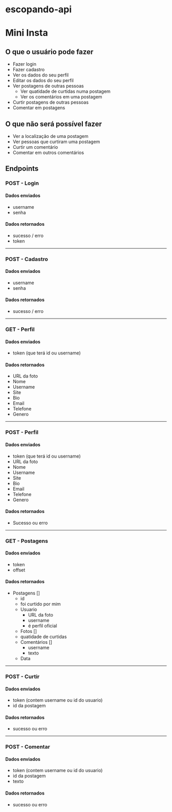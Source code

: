 # escopando-api
# Mini Insta

## O que o usuário pode fazer

- Fazer login
- Fazer cadastro
- Ver os dados do seu perfil
- Editar os dados do seu perfil
- Ver postagens de outras pessoas
    - Ver quatidade de curtidas numa postagem
    - Ver os comentários em uma postagem
- Curtir postagens de outras pessoas
- Comentar em postagens

## O que não será possível fazer

- Ver a localização de uma postagem
- Ver pessoas que curtiram uma postagem
- Curtir um comentário
- Comentar em outros comentários

## Endpoints

### POST - Login

#### Dados enviados
- username
- senha

#### Dados retornados
- sucesso / erro
- token

---

### POST - Cadastro

#### Dados enviados
- username
- senha

#### Dados retornados
- sucesso / erro

---

### GET - Perfil

#### Dados enviados
- token (que terá id ou username)

#### Dados retornados
- URL da foto
- Nome
- Username
- Site
- Bio
- Email
- Telefone
- Genero

---

### POST - Perfil

#### Dados enviados
- token (que terá id ou username)
- URL da foto
- Nome
- Username
- Site
- Bio
- Email
- Telefone
- Genero

#### Dados retornados
- Sucesso ou erro

---

### GET - Postagens

#### Dados enviados
- token
- offset

#### Dados retornados
- Postagens []
    - id
    - foi curtido por mim
    - Usuario
        - URL da foto
        - username
        - é perfil oficial
    - Fotos []
    - quatidade de curtidas
    - Comentários []
        - username
        - texto
    - Data


---

### POST - Curtir

#### Dados enviados
- token (contem username ou id do usuario)
- id da postagem

#### Dados retornados
- sucesso ou erro

---

### POST - Comentar

#### Dados enviados
- token (contem username ou id do usuario)
- id da postagem
- texto

#### Dados retornados
- sucesso ou erro





